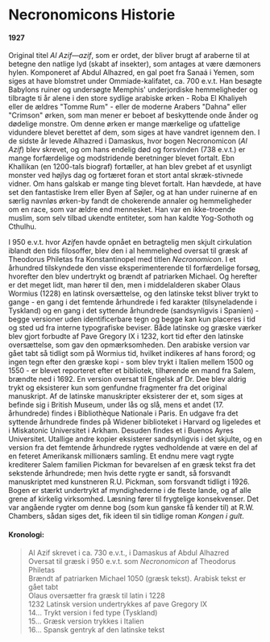 # Necronomicons Historie

#### 1927

Original titel *Al Azif—azif*, som er ordet, der bliver brugt af araberne til at betegne den natlige lyd (skabt af insekter), som antages at være dæmoners hylen. Komponeret af Abdul Alhazred, en gal poet fra Sanaá i Yemen, som siges at have blomstret under Ommiade-kalifatet, ca. 700 e.v.t. Han besøgte Babylons ruiner og undersøgte Memphis' underjordiske hemmeligheder og tilbragte ti år alene i den store sydlige arabiske ørken - Roba El Khaliyeh eller de ældres "Tomme Rum" - eller de moderne Arabers "Dahna" eller "Crimson" ørken, som man mener er beboet af beskyttende onde ånder og dødelige monstre. Om denne ørken er mange mærkelige og ufattelige vidundere blevet berettet af dem, som siges at have vandret igennem den. I de sidste år levede Alhazred i Damaskus, hvor bogen Necronomicon (*Al Azif*) blev skrevet, og om hans endelig død og forsvinden (738 e.v.t.) er mange forfærdelige og modstridende beretninger blevet fortalt. Ebn Khallikan (en 1200-tals  biograf) fortæller, at han blev grebet af et usynligt monster ved højlys dag og fortæret foran et stort antal skræk-stivnede vidner. Om hans galskab er mange ting blevet fortalt. Han hævdede, at have set den fantastiske Irem eller Byen af Søjler, og at han under ruinerne af en særlig navnløs ørken-by fandt de chokerende annaler og hemmeligheder om en race, som var ældre end mennesket. Han var en ikke-troende muslim, som selv tilbad ukendte entiteter, som han kaldte Yog-Sothoth og Cthulhu.

I 950 e.v.t. hvor *Azif*en havde opnået en betragtelig men skjult cirkulation iblandt den tids filosoffer, blev den i al hemmelighed oversat til græsk af Theodorus Philetas fra Konstantinopel med titlen *Necronomicon*. I et århundred tilskyndede den visse eksperimenterende til forfærdelige forsøg, hvorefter den blev undertrykt og brændt af patriarken Michael. Og herefter er det meget lidt, man hører til den, men i middelalderen skaber Olaus Wormius (1228) en latinsk oversættelse, og den latinske tekst bliver trykt to gange - en gang i det femtende århundrede i fed karakter (tilsyneladende i Tyskland) og en gang i det syttende århundrede (sandsynligvis i Spanien) - begge versioner uden identificerbare tegn og begge kan kun placeres i tid og sted ud fra interne typografiske beviser. Både latinske og græske værker blev gjort forbudte af Pave Gregory IX i 1232, kort tid efter den latinske oversættelse, som gav den opmærksomheden. Den arabiske version var gået tabt så tidligt som på Wormius tid, hvilket indikeres af hans forord; og ingen tegn efter den græske kopi - som blev trykt i Italien mellem 1500 og 1550 - er blevet reporteret efter et bibliotek, tilhørende en mand fra Salem, brændte ned i 1692. En version oversat til Engelsk af Dr. Dee blev aldrig trykt og eksisterer kun som genfundne fragmenter fra det original manuskript. Af de latinske manuskripter eksisterer der et, som siges at befinde sig i British Museum, under lås og slå, mens et andet (17. århundrede) findes i Bibliothèque Nationale i Paris. En udgave fra det syttende århundrede findes på Widener biblioteket i Harvard og ligeledes et i Miskatonic Universitet i Arkham. Desuden findes et i Buenos Ayres Universitet. Utallige andre kopier eksisterer sandsynligvis i det skjulte, og en version fra det femtende århundrede rygtes vedholdende at være en del af en feteret Amerikansk millionærs samling. Et endnu mere vagt rygte krediterer Salem familien Pickman for bevarelsen af en græsk tekst fra det sekstende århundrede; men hvis dette rygte er sandt, så forsvandt manuskriptet med kunstneren R.U. Pickman, som forsvandt tidligt i 1926. Bogen er stærkt undertrykt af myndighederne i de fleste lande, og af alle grene af kirkelig virksomhed. Læsning fører til frygtelige konsekvenser. Det var angående rygter om denne bog (som kun ganske få kender til) at R.W. Chambers, sådan siges det, fik ideen til sin tidlige roman *Kongen i gult*.

#### Kronologi:

> Al Azif skrevet i ca. 730 e.v.t., i Damaskus af Abdul Alhazred  
> Oversat til græsk i 950 e.v.t. som *Necronomicon* af Theodorus Philetas  
> Brændt af patriarken Michael 1050 (græsk tekst). Arabisk tekst er gået tabt  
> Olaus oversætter fra græsk til latin i 1228  
> 1232 Latinsk version undertrykkes af pave Gregory IX  
> 14... Trykt version i fed type (Tyskland)  
> 15... Græsk version trykkes i Italien  
> 16... Spansk gentryk af den latinske tekst  


